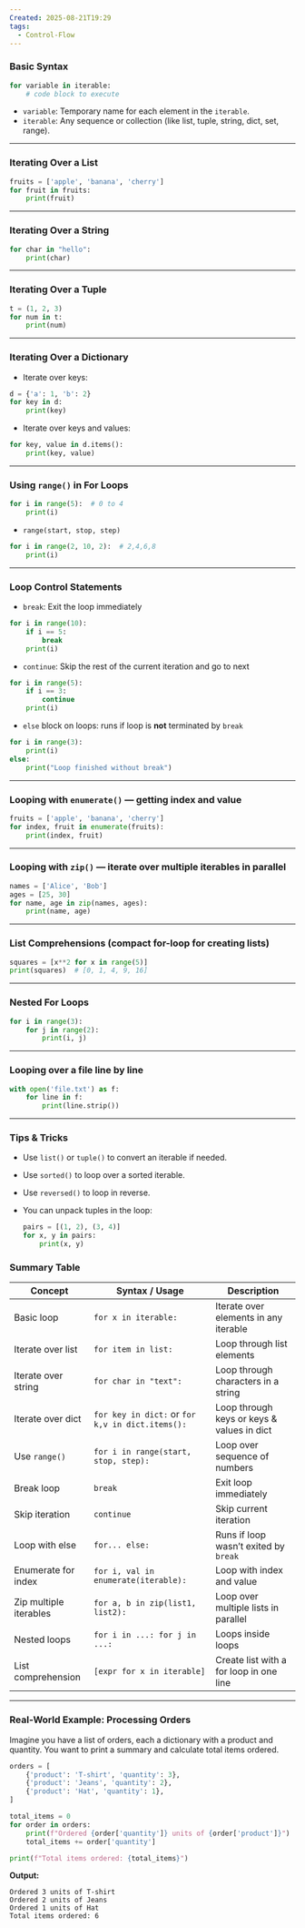 ```yaml
---
Created: 2025-08-21T19:29
tags:
  - Control-Flow
---
```

### Basic Syntax

```Python
for variable in iterable:
    # code block to execute
```

- `variable`: Temporary name for each element in the `iterable`.
- `iterable`: Any sequence or collection (like list, tuple, string, dict, set, range).

---

### Iterating Over a List

```Python
fruits = ['apple', 'banana', 'cherry']
for fruit in fruits:
    print(fruit)
```

---

### Iterating Over a String

```Python
for char in "hello":
    print(char)
```

---

### Iterating Over a Tuple

```Python
t = (1, 2, 3)
for num in t:
    print(num)
```

---

### Iterating Over a Dictionary

- Iterate over keys:

```Python
d = {'a': 1, 'b': 2}
for key in d:
    print(key)
```

- Iterate over keys and values:

```Python
for key, value in d.items():
    print(key, value)
```

---

### Using `range()` in For Loops

```Python
for i in range(5):  # 0 to 4
    print(i)
```

- `range(start, stop, step)`

```Python
for i in range(2, 10, 2):  # 2,4,6,8
    print(i)
```

---

### Loop Control Statements

- `break`: Exit the loop immediately

```Python
for i in range(10):
    if i == 5:
        break
    print(i)
```

- `continue`: Skip the rest of the current iteration and go to next

```Python
for i in range(5):
    if i == 3:
        continue
    print(i)
```

- `else` block on loops: runs if loop is **not** terminated by `break`

```Python
for i in range(3):
    print(i)
else:
    print("Loop finished without break")
```

---

### Looping with `enumerate()` — getting index and value

```Python
fruits = ['apple', 'banana', 'cherry']
for index, fruit in enumerate(fruits):
    print(index, fruit)
```

---

### Looping with `zip()` — iterate over multiple iterables in parallel

```Python
names = ['Alice', 'Bob']
ages = [25, 30]
for name, age in zip(names, ages):
    print(name, age)
```

---

### List Comprehensions (compact for-loop for creating lists)

```Python
squares = [x**2 for x in range(5)]
print(squares)  # [0, 1, 4, 9, 16]
```

---

### Nested For Loops

```Python
for i in range(3):
    for j in range(2):
        print(i, j)
```

---

### Looping over a file line by line

```Python
with open('file.txt') as f:
    for line in f:
        print(line.strip())
```

---

### Tips & Tricks

- Use `list()` or `tuple()` to convert an iterable if needed.
- Use `sorted()` to loop over a sorted iterable.
- Use `reversed()` to loop in reverse.
- You can unpack tuples in the loop:
    
    ```Python
    pairs = [(1, 2), (3, 4)]
    for x, y in pairs:
        print(x, y)
    ```
    

  

### Summary Table

|Concept|Syntax / Usage|Description|
|---|---|---|
|Basic loop|`for x in iterable:`|Iterate over elements in any iterable|
|Iterate over list|`for item in list:`|Loop through list elements|
|Iterate over string|`for char in "text":`|Loop through characters in a string|
|Iterate over dict|`for key in dict:` or `for k,v in dict.items():`|Loop through keys or keys & values in dict|
|Use `range()`|`for i in range(start, stop, step):`|Loop over sequence of numbers|
|Break loop|`break`|Exit loop immediately|
|Skip iteration|`continue`|Skip current iteration|
|Loop with else|`for... else:`|Runs if loop wasn’t exited by `break`|
|Enumerate for index|`for i, val in enumerate(iterable):`|Loop with index and value|
|Zip multiple iterables|`for a, b in zip(list1, list2):`|Loop over multiple lists in parallel|
|Nested loops|`for i in ...: for j in ...:`|Loops inside loops|
|List comprehension|`[expr for x in iterable]`|Create list with a for loop in one line|

---

  

### Real-World Example: Processing Orders

Imagine you have a list of orders, each a dictionary with a product and quantity. You want to print a summary and calculate total items ordered.

```Python
orders = [
    {'product': 'T-shirt', 'quantity': 3},
    {'product': 'Jeans', 'quantity': 2},
    {'product': 'Hat', 'quantity': 1},
]

total_items = 0
for order in orders:
    print(f"Ordered {order['quantity']} units of {order['product']}")
    total_items += order['quantity']

print(f"Total items ordered: {total_items}")
```

**Output:**

```Plain
Ordered 3 units of T-shirt
Ordered 2 units of Jeans
Ordered 1 units of Hat
Total items ordered: 6
```